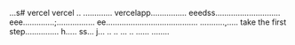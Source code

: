 ...s# vercel
vercel
..
.............
vercelapp................
eeedss.............................
eee..............;.................
 ee.........................................
...........,.....
 take the first step...............
h.....
ss...
j...
..
..
...
..
......
........
